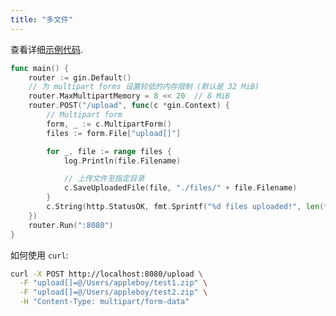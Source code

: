 ```yaml
---
title: "多文件"
---
```


查看详细[示例代码](https://github.com/gin-gonic/examples/tree/master/upload-file/multiple).

```go
func main() {
	router := gin.Default()
	// 为 multipart forms 设置较低的内存限制 (默认是 32 MiB)
	router.MaxMultipartMemory = 8 << 20  // 8 MiB
	router.POST("/upload", func(c *gin.Context) {
		// Multipart form
		form, _ := c.MultipartForm()
		files := form.File["upload[]"]

		for _, file := range files {
			log.Println(file.Filename)

			// 上传文件至指定目录
			c.SaveUploadedFile(file, "./files/" + file.Filename)
		}
		c.String(http.StatusOK, fmt.Sprintf("%d files uploaded!", len(files)))
	})
	router.Run(":8080")
}
```

如何使用 `curl`:

```sh
curl -X POST http://localhost:8080/upload \
  -F "upload[]=@/Users/appleboy/test1.zip" \
  -F "upload[]=@/Users/appleboy/test2.zip" \
  -H "Content-Type: multipart/form-data"
```
